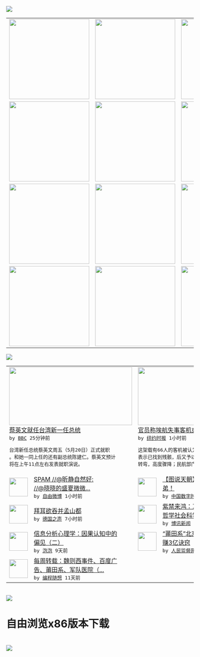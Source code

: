 

<a href="https://github.com/greatfire/z/raw/master/FreeBrowser.apk"><img src="https://raw.githubusercontent.com/greatfire/wiki/master/x/header.png" /></a><table><tr><td width="262" align="center" valign="center"><a href="https://github.com/greatfire/wiki/wiki/nyt" title="纽约时报中文网 国际纵览"><img src="https://raw.githubusercontent.com/greatfire/wiki/master/x/nyt_flag.png" width="215"/></a></td><td width="262" align="center" valign="center"><a href="https://github.com/greatfire/wiki/wiki/dw" title=""><img src="https://raw.githubusercontent.com/greatfire/wiki/master/x/dw_flag.png" width="215"/></a></td><td width="262" align="center" valign="center"><a href="https://github.com/greatfire/wiki/wiki/rmjd" title=""><img src="https://raw.githubusercontent.com/greatfire/wiki/master/x/rmjd_flag.png" width="215"/></a></td></tr><tr><td width="262" align="center" valign="center"><a href="https://github.com/paopaonetizen/website" title="泡泡 - 未经审查的互联网信息"><img src="https://raw.githubusercontent.com/greatfire/wiki/master/x/pp_flag.png" width="215"/></a></td><td width="262" align="center" valign="center"><a href="https://github.com/getlantern/mirror" title="以及自由微博和GreatFire.org官方中文论坛"><img src="https://raw.githubusercontent.com/greatfire/wiki/master/x/lantern_flag.png" width="215"/></a></td><td width="262" align="center" valign="center"><a href="https://github.com/cdtmirrors/m/" title=""><img src="https://raw.githubusercontent.com/greatfire/wiki/master/x/cdt_flag.png" width="215"/></a></td></tr><tr><td width="262" align="center" valign="center"><a href="https://github.com/program-think/blog" title="编程随想的博客"><img src="https://raw.githubusercontent.com/greatfire/wiki/master/x/pt_flag.png" width="215"/></a></td><td width="262" align="center" valign="center"><a href="https://github.com/greatfire/wiki/wiki/bbc" title=""><img src="https://raw.githubusercontent.com/greatfire/wiki/master/x/bbc_flag.png" width="215"/></a></td><td width="262" align="center" valign="center"><a href="https://github.com/freeweibo/s" title="自由微博 - 匿名和不受屏蔽的新浪微博搜索"><img src="https://raw.githubusercontent.com/greatfire/wiki/master/x/fw_flag.png" width="215"/></a></td></tr><tr><td width="262" align="center" valign="center"><a href="https://github.com/greatfire/wiki/wiki/google" title=""><img src="https://raw.githubusercontent.com/greatfire/wiki/master/x/google_flag.png" width="215"/></a></td><td width="262" align="center" valign="center"><a href="https://github.com/bxnews/boxun" title=""><img src="https://raw.githubusercontent.com/greatfire/wiki/master/x/bx_flag.png" width="215"/></a></td><td width="262" align="center" valign="center"><a href="https://github.com/greatfire/wiki/wiki/open-source" title="欢迎访问GreatFire.org开发者项目网站"><img src="https://raw.githubusercontent.com/greatfire/wiki/master/x/open-source_flag.png" width="215"/></a></td></tr></table><img src="https://raw.githubusercontent.com/greatfire/wiki/master/x/newsfeed text.png" /><table cols="4"><tr><td colspan="2" width="380"><a href="http://www.bbc.com/zhongwen/simp/china/2016/05/160520_taiwan_new_president_tsai"><img src="http://a.files.bbci.co.uk/worldservice/live/assets/images/2016/05/20/160520015156_taiwan_03_144x81__nocredit.jpg" width="330" height="156"/></a></br><a href="http://www.bbc.com/zhongwen/simp/china/2016/05/160520_taiwan_new_president_tsai">蔡英文就任台湾新一任总统</a></br><kbd> by <a href="http://www.bbc.co.uk/zhongwen/simp">BBC</a> 25分钟前 </kbd></br><pre>台湾新任总统蔡英文周五（5月20日）正式就职<br/>。和她一同上任的还有副总统陈建仁。蔡英文预计<br/>将在上午11点左右发表就职演说。</pre></td><td colspan="2" width="380"><a href="https://d7odklm2qes9e.cloudfront.net/world/20160520/c20plane/"><img src="https://static01.nyt.com/images/2016/05/20/world/20Plane-blog7/20Plane-blog7-articleLarge.jpg" width="330" height="156"/></a></br><a href="https://d7odklm2qes9e.cloudfront.net/world/20160520/c20plane/">官员称埃航失事客机或遭恐怖袭击</a></br><kbd> by <a href="http://m.cn.nytimes.com/">纽约时报</a> 1小时前 </kbd></br><pre>这架载有66人的客机被认为坠入地中海，埃航曾<br/>表示已找到残骸，后又予以否认。客机消失前曾大<br/>转弯，高度骤降；民航部门官</pre></td></tr><tr><td><img src="https://raw.githubusercontent.com/greatfire/wiki/master/x/fw_logo.png" width="50" height="50"/></td><td width="280"><a href="https://freeweibo.com/weibo/3977132550077705">SPAM //@昕静自然好:<br/> //@晓晓的盛夏微微...</a></br><kbd> by <a href="https://freeweibo.com/">自由微博</a> 1小时前 </kbd></td><td><img src="http://i0.wp.com/chinadigitaltimes.net/chinese/files/2016/05/Civ5s3FVEAE45QY.jpg?resize=575%2C427" width="50" height="50"/></td><td width="280"><a href="http://feedproxy.google.com/~r/chinadigitaltimes/main-page/~3/P5C_elULf44/">【图说天朝】参（美）军吧 兄<br/>弟！</a></br><kbd> by <a href="http://chinadigitaltimes.net/chinese/">中国数字时代</a> 3小时前 </kbd></td></tr><tr><td><img src="http://www.dw.com/image/0,,19267160_302,00.jpg" width="50" height="50"/></td><td width="280"><a href="http://dw.com/p/1Iqi6?maca=chi-GK-text-greatfire-all-chinese-15625-xml-mrss">拜耳欲吞并孟山都</a></br><kbd> by <a href="http://dw.de">德国之声</a> 7小时前 </kbd></td><td><img src="http://www.boxun.com/news/images/2016/05/201605191706china1.jpg" width="50" height="50"/></td><td width="280"><a href="http://www.boxun.com/news/gb/china/2016/05/201605191706.shtml">紫禁来鸿：习近平为什么突然开<br/>哲学社会科学座谈会请看...</a></br><kbd> by <a href="http://www.boxun.com">博讯新闻</a> 1天前 </kbd></td></tr><tr><td><img src="https://raw.githubusercontent.com/greatfire/wiki/master/x/pp_logo.png" width="50" height="50"/></td><td width="280"><a href="https://pao-pao.net/article/695">信息分析心理学：因果认知中的<br/>偏见（二）</a></br><kbd> by <a href="https://pao-pao.net">泡泡</a> 9天前 </kbd></td><td><img src="http://www.rmjdw.com/uploads/160510/3-1605102102421C.jpg" width="50" height="50"/></td><td width="280"><a href="http://www.rmjdw.com//tebiebaodao/20160510/15526.html">“莆田系”北京德胜门中医院年<br/>赚3亿诀窍 </a></br><kbd> by <a href="http://www.rmjdw.com/">人民监督网</a> 9天前 </kbd></td></tr><tr><td><img src="https://lh5.googleusercontent.com/TrrQPTe4daihdQAkIoubxaVbX2-bwHlx7EBiGuOLDmdqrEupJTJG16xVMEsBxvo6oeZoLuJjBdRoA5VAz-5m_CIS0rHQt4V0cIJMpYYQuRdJgKdH1aFT-XYcmalttQaCr-PxcfYDPes" width="50" height="50"/></td><td width="280"><a href="http://feedproxy.google.com/~r/programthink/~3/lyLSIkQnnrc/weekly-share-101.html">每周转载：魏则西事件、百度广<br/>告、莆田系、军队医院（...</a></br><kbd> by <a href="http://program-think.blogspot.com">编程随想</a> 11天前 </kbd></td></table></br><a href="https://github.com/greatfire/z/raw/master/FreeBrowser.apk"><img src="https://raw.githubusercontent.com/greatfire/wiki/master/x/download app.png" /></a><h1>自由浏览x86版本下载<h1><a href="https://github.com/greatfire/z/raw/master/FreeBrowser-x86.apk"><img src="https://raw.githubusercontent.com/greatfire/images/master/fb86.qr.png" /></a>
